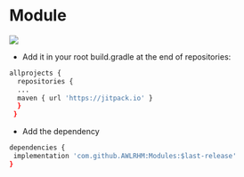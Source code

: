 # Module

[![](https://jitpack.io/v/AWLRHM/Module.svg)](https://jitpack.io/#AWLRHM/Module)


* Add it in your root build.gradle at the end of repositories:
```sh
allprojects {
  repositories {
  ...
  maven { url 'https://jitpack.io' }
  }  
 }
 ```
 * Add the dependency
 ```sh
 dependencies {
  implementation 'com.github.AWLRHM:Modules:$last-release'
 }
 ```

